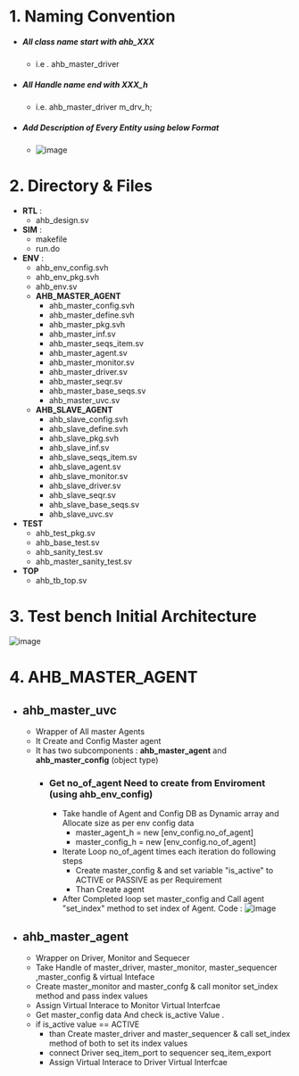# 1. Naming Convention
- ##### All class name start with ahb_XXX
  - i.e . ahb_master_driver
- ##### All Handle name end with XXX_h
  - i.e.  ahb_master_driver m_drv_h;
- ##### Add Description of Every Entity using below Format
    -  ![image](https://github.com/user-attachments/assets/9a605278-0e2a-403a-8239-83d53a9b191f)

# 2. Directory & Files
  - **RTL**    :
    - ahb_design.sv
  - **SIM**    :
    - makefile
    - run.do
  - **ENV**    :
    - ahb_env_config.svh
    - ahb_env_pkg.svh
    - ahb_env.sv
    - **AHB_MASTER_AGENT**
      - ahb_master_config.svh
      - ahb_master_define.svh
      - ahb_master_pkg.svh
      - ahb_master_inf.sv
      - ahb_master_seqs_item.sv
      - ahb_master_agent.sv
      - ahb_master_monitor.sv
      - ahb_master_driver.sv
      - ahb_master_seqr.sv
      - ahb_master_base_seqs.sv
      - ahb_master_uvc.sv
    - **AHB_SLAVE_AGENT**
      - ahb_slave_config.svh
      - ahb_slave_define.svh
      - ahb_slave_pkg.svh
      - ahb_slave_inf.sv
      - ahb_slave_seqs_item.sv
      - ahb_slave_agent.sv
      - ahb_slave_monitor.sv
      - ahb_slave_driver.sv
      - ahb_slave_seqr.sv
      - ahb_slave_base_seqs.sv
      - ahb_slave_uvc.sv
  - **TEST**
    - ahb_test_pkg.sv
    - ahb_base_test.sv
    - ahb_sanity_test.sv
    - ahb_master_sanity_test.sv
  - **TOP**
    - ahb_tb_top.sv
# 3. Test bench Initial Architecture   
  ![image](https://github.com/user-attachments/assets/fd46f4d6-2500-4783-8239-1e68d9a0ceab)    

# 4. AHB_MASTER_AGENT
  - ## ahb_master_uvc
    - Wrapper of All master Agents
    - It Create and Config Master agent
    - It has two subcomponents   : **ahb_master_agent** and **ahb_master_config** (object type)
      - ### Get no_of_agent Need to create from Enviroment (using **ahb_env_config**)
        - Take handle of Agent and Config DB as Dynamic array and Allocate size as per env config data
          - master_agent_h  = new [env_config.no_of_agent]
          - master_config_h = new [env_config.no_of_agent]
        - Iterate Loop no_of_agent times each iteration do following steps
          - Create master_config & and set variable "is_active" to ACTIVE or PASSIVE as per Requirement
          - Than Create agent
        - After Completed loop set master_config and Call agent "set_index" method to set index of Agent.
          Code :
          ![image](https://github.com/user-attachments/assets/60196d16-cbe6-455b-b8fe-924a6e46f044)
  - ## ahb_master_agent
    - Wrapper on Driver, Monitor and Sequecer
    - Take Handle of master_driver, master_monitor, master_sequencer ,master_config &  virtual Inteface
    - Create master_monitor and master_confg & call monitor set_index method and pass index values
    - Assign Virtual Interace to  Monitor Virtual Interfcae
    - Get master_config data And check is_active Value .
    - if is_active value == ACTIVE
      - than Create master_driver and master_sequencer & call set_index method of both to set its index values
      - connect Driver seq_item_port to sequencer seq_item_export
      - Assign Virtual Interace to  Driver Virtual Interfcae
